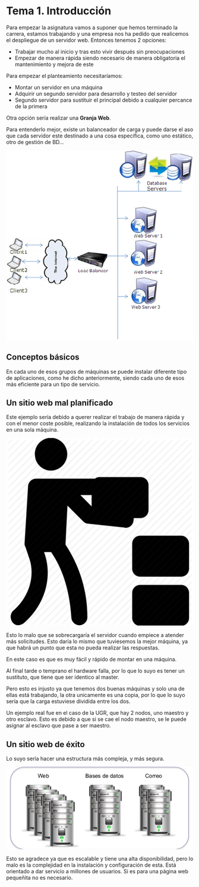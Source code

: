 # Tema 1. Introducción

Para empezar la asignatura vamos a suponer que hemos terminado la carrera, estamos trabajando y una empresa nos ha pedido que realicemos el despliegue de un servidor web. Entonces tenemos 2 opciones:

- Trabajar mucho al inicio y tras esto vivir después sin preocupaciones
- Empezar de manera rápida siendo necesario  de manera obligatoria el mantenimiento y mejora de este

Para empezar el planteamiento necesitaríamos:
- Montar un servidor en una máquina
- Adquirir un segundo servidor para desarrollo y testeo del servidor
- Segundo servidor para sustituir el principal debido a cualquier percance de la primera

Otra opción sería realizar una **Granja Web**.

Para entenderlo mejor, existe un balanceador de carga y puede darse el aso que cada servidor este destinado a una cosa específica, como uno estático, otro de gestión de BD...

![Web-farm](../img/web-farm-t1.png)

## Conceptos básicos

En cada uno de esos grupos de máquinas se puede instalar diferente tipo de aplicaciones, como he dicho anteriormente, siendo cada uno de esos más eficiente para un tipo de servicio.

## Un sitio web mal planificado

Este ejemplo sería debido a querer realizar el trabajo de manera rápida y con el menor coste posible, realizando la instalación de todos los servicios en una sola máquina.

![Overload-Icon](../img/overload-icon-t1.png)

Esto lo malo que se sobrecargaría el servidor cuando empiece a atender más solicitudes. Esto daría lo mismo que tuviesemos la mejor máquina, ya que habrá un punto que esta no pueda realizar las respuestas.

En este caso es que es muy fácil y rápido de montar en una máquina.

Al final tarde o temprano el hardware falla, por lo que lo suyo es tener un sustituto, que tiene que ser identico al master.

Pero esto es injusto ya que tenemos dos buenas máquinas y solo una de ellas está trabajando, la otra unicamente es una copia, por lo que lo suyo sería que la carga estuviese dividida entre los dos.

Un ejemplo real fue en el caso de la UGR, que hay 2 nodos, uno maestro y otro esclavo. Esto es debido a que si se cae el nodo maestro, se le puede asignar al esclavo que pase a ser maestro.

## Un sitio web de éxito

Lo suyo sería hacer  una estructura más compleja, y más segura.

![WebFarmOkay](../img/web-farm-okay-t1.png)

Esto se agradece ya que es escalable y tiene una alta disponibilidad, pero lo malo es la complejidad en la instalación y configuración de esta. Está orientado a dar servicio a millones de usuarios. Si es para una página web pequeñita no es necesario.